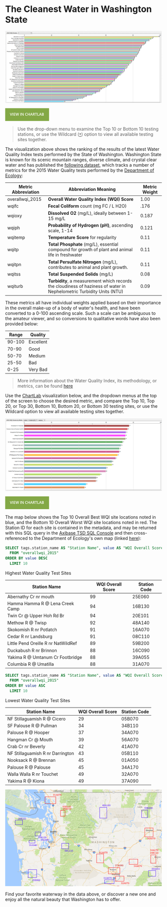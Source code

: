 # The Cleanest Water in Washington State

![](./images/WQI_1.0.png)

[![View in ChartLab](./images/button.png)](https://apps.axibase.com/chartlab/89c8183d/2/#fullscreen)

> Use the drop-down menu to examine the Top 10 or Bottom 10 testing stations, or use the Wildcard ([`*`](https://axibase.com/products/axibase-time-series-database/visualization/widgets/configuring-the-widgets/))
option to view all available testing sites together.

The visualization above shows the ranking of the results of the latest Water Quality Index tests performed by the State of Washington.
Washington State is known for its scenic mountain ranges, diverse climate, and crystal clear water and has
published the [following dataset](https://catalog.data.gov/dataset/annual-2015-water-quality-index-data), which tracks
a number of metrics for the 2015 Water Quality tests performed by the [Department of Ecology](http://www.ecy.wa.gov/):

| Metric Abbreviation | Abbreviation Meaning | Metric Weight |
|---------------------|----------------------|---------------|
| overallwqi_2015 | **Overall Water Quality Index (WQI) Score** | 1.00 |
| wqifc | **Fecal Coliform** count (mg FC / L H2O) | .176 |
| wqioxy | **Dissolved O2** (mg/L), ideally between 1-15 mg/L| 0.187 |
| wqiph | **Probability of Hydrogen (pH)**, ascending scale, 1-14 | 0.121 |
| wqitemp | **Temperature Score** for regularity |  0.11 |
| wqitp | **Total Phosphate** (mg/L), essential compound for growth of plant and animal life in freshwater | 0.11 |
| wqitpn | **Total Persulfate Nitrogen** (mg/L), contributes to animal and plant growth. | 0.11 |
| wqitss | **Total Suspended Solids** (mg/L) | 0.08 |
| wqiturb | **Turbidity**, a measurement which records the cloudiness of haziness of water in Nephelometric Turbidity Units (NTU) | 0.09 |

These metrics all have individual weights applied based on their importance in the overall make-up of a body of water's health,
and have been converted to a 0-100 ascending scale. Such a scale can be ambiguous to the amateur viewer, and so
conversions to qualitative words have also been provided below:

| Range | Quality |
|-------|---------|
| 90-100 | Excellent |
| 70-90 | Good |
| 50-70 | Medium |
| 25-50 | Bad |
| 0-25 | Very Bad |

>More information about the Water Quality Index, its methodology, or metrics, can be found [here](https://www.water-research.net/)

Use the [ChartLab](https://apps.axibase.com/chartlab) visualization below, and the dropdown menus at the top of the screen to choose the desired metric, and compare
the Top 10, Top 20, or Top 30, Bottom 10, Bottom 20, or Bottom 30 testing sites, or use the Wildcard option to view all
available testing sites together.

![](./images/WQI_2.0.png)

[![View in ChartLab](./images/button.png)](https://apps.axibase.com/chartlab/89c8183d/5/#fullscreen)

The map below shows the Top 10 Overall Best WQI site locations noted in blue, and the Bottom 10 Overall Worst WQI site locations
noted in red. The Station ID for each site is contained in the metadata, and may be returned with this SQL
query in the [Axibase TSD SQL Console](https://axibase.com/docs/atsd/sql/) and then cross-referenced
to the Department of Ecology's own map (linked [here](https://fortress.wa.gov/ecy/eap/riverwq/regions/state_ContTemp.asp)):

```sql
SELECT tags.station_name AS "Station Name", value AS "WQI Overall Score", tags.station AS "Station Code"
  FROM "overallwqi_2015"
ORDER BY value DESC
  LIMIT 10
```

Highest Water Quality Test Sites

| Station Name                        | WQI Overall Score | Station Code |
|-------------------------------------|-------------------|--------------|
| Abernathy Cr nr mouth               | 99                | 25E060       |
| Hamma Hamma R @ Lena Creek Camp     | 94                | 16B130       |
| Twin Cr @ Upper Hoh Rd Br           | 94                | 20E101       |
| Methow R @ Twisp                    | 92                | 48A140       |
| Skokomish R nr Potlatch             | 91                | 16A070       |
| Cedar R nr Landsburg                | 91                | 08C110       |
| Little Pend Oreille R nr NatWildRef | 89                | 59B200       |
| Duckabush R nr Brinnon              | 88                | 16C090       |
| Yakima R @ Umtanum Cr Footbridge    | 88                | 39A055       |
| Columbia R @ Umatilla               | 88                | 31A070       |

```sql
SELECT tags.station_name AS "Station Name", value AS "WQI Overall Score", tags.station AS "Station Code"
  FROM "overallwqi_2015"
ORDER BY value ASC
  LIMIT 10
```

Lowest Water Quality Test Sites

| Station Name                     | WQI Overall Score | Station Code |
|----------------------------------|-------------------|--------------|
| NF Stillaguamish R @ Cicero      | 29                | 05B070       |
| SF Palouse R @ Pullman           | 34                | 34B110       |
| Palouse R @ Hooper               | 37                | 34A070       |
| Hangman Cr @ Mouth               | 39                | 56A070       |
| Crab Cr nr Beverly               | 42                | 41A070       |
| NF Stillaguamish R nr Darrington | 43                | 05B110       |
| Nooksack R @ Brennan             | 45                | 01A050       |
| Palouse R @ Palouse              | 45                | 34A170       |
| Walla Walla R nr Touchet         | 49                | 32A070       |
| Yakima R @ Kiona                 | 49                | 37A090       |

![](./images/WQI_Map.png)

Find your favorite waterway in the data above, or discover a new one and enjoy all the natural beauty
that Washington has to offer.

